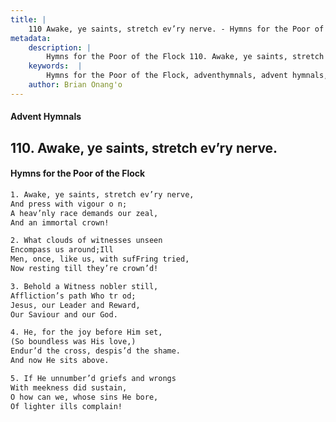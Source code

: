 ```yaml
---
title: |
    110 Awake, ye saints, stretch ev’ry nerve. - Hymns for the Poor of the Flock
metadata:
    description: |
        Hymns for the Poor of the Flock 110. Awake, ye saints, stretch ev’ry nerve.. Awake, ye saints, stretch ev’ry nerve, And press with vigour o n; A heav’nly race demands our zeal, And an immortal crown! 
    keywords:  |
        Hymns for the Poor of the Flock, adventhymnals, advent hymnals, Awake, ye saints, stretch ev’ry nerve., Awake, ye saints, stretch ev’ry nerve,, 
    author: Brian Onang'o
---
```


#### Advent Hymnals
## 110. Awake, ye saints, stretch ev’ry nerve.
####  Hymns for the Poor of the Flock

```txt
1. Awake, ye saints, stretch ev’ry nerve,
And press with vigour o n;
A heav’nly race demands our zeal,
And an immortal crown!

2. What clouds of witnesses unseen
Encompass us around;Ill
Men, once, like us, with sufFring tried, 
Now resting till they’re crown’d!

3. Behold a Witness nobler still,
Affliction’s path Who tr od;
Jesus, our Leader and Reward,
Our Saviour and our God.

4. He, for the joy before Him set,
(So boundless was His love,) 
Endur’d the cross, despis’d the shame. 
And now He sits above.

5. If He unnumber’d griefs and wrongs
With meekness did sustain,
O how can we, whose sins He bore, 
Of lighter ills complain!
```
